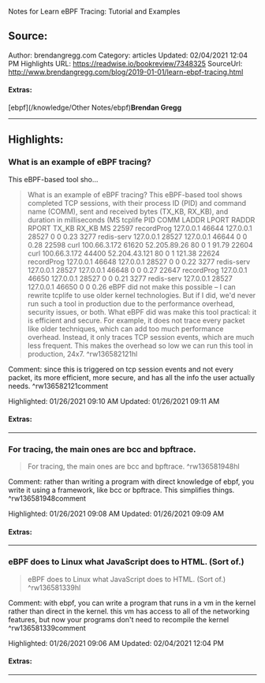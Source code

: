 Notes for Learn eBPF Tracing: Tutorial and Examples

## Source:
Author: brendangregg.com
Category: articles
Updated: 02/04/2021 12:04 PM
Highlights URL: https://readwise.io/bookreview/7348325
SourceUrl: http://www.brendangregg.com/blog/2019-01-01/learn-ebpf-tracing.html


#### Extras:
[ebpf](/knowledge/Other Notes/ebpf)**Brendan Gregg**



 
-----
 ## Highlights:

### What is an example of eBPF tracing?
This eBPF-based tool sho...
>What is an example of eBPF tracing?
This eBPF-based tool shows completed TCP sessions, with their process ID (PID) and command name (COMM), sent and received bytes (TX_KB, RX_KB), and duration in milliseconds (MS
>tcplife
PID   COMM       LADDR           LPORT RADDR           RPORT TX_KB RX_KB MS
22597 recordProg 127.0.0.1       46644 127.0.0.1       28527     0     0 0.23
3277  redis-serv 127.0.0.1       28527 127.0.0.1       46644     0     0 0.28
22598 curl       100.66.3.172    61620 52.205.89.26    80        0     1 91.79
22604 curl       100.66.3.172    44400 52.204.43.121   80        0     1 121.38
22624 recordProg 127.0.0.1       46648 127.0.0.1       28527     0     0 0.22
3277  redis-serv 127.0.0.1       28527 127.0.0.1       46648     0     0 0.27
22647 recordProg 127.0.0.1       46650 127.0.0.1       28527     0     0 0.21
3277  redis-serv 127.0.0.1       28527 127.0.0.1       46650     0     0 0.26
>eBPF did not make this possible – I can rewrite tcplife to use older kernel technologies. But if I did, we'd never run such a tool in production due to the performance overhead, security issues, or both. What eBPF did was make this tool practical: it is efficient and secure. For example, it does not trace every packet like older techniques, which can add too much performance overhead. Instead, it only traces TCP session events, which are much less frequent. This makes the overhead so low we can run this tool in production, 24x7. ^rw136582121hl

Comment: since this is triggered on tcp session events and not every packet, its more efficient, more secure, and has all the info the user actually needs. ^rw136582121comment

Highlighted: 01/26/2021 09:10 AM
Updated: 01/26/2021 09:11 AM


#### Extras:





------

### For tracing, the main ones are bcc and bpftrace.
>For tracing, the main ones are bcc and bpftrace. ^rw136581948hl

Comment: rather than writing a program with direct knowledge of ebpf, you write it using a framework, like bcc or bpftrace. This simplifies things. ^rw136581948comment

Highlighted: 01/26/2021 09:08 AM
Updated: 01/26/2021 09:09 AM


#### Extras:





------

### eBPF does to Linux what JavaScript does to HTML. (Sort of.)
>eBPF does to Linux what JavaScript does to HTML. (Sort of.) ^rw136581339hl

Comment: with ebpf, you can write a program that runs in a vm in the kernel rather than direct in the kernel. this vm has access to all of the networking features, but now your programs don't need to recompile the kernel ^rw136581339comment

Highlighted: 01/26/2021 09:06 AM
Updated: 02/04/2021 12:04 PM


#### Extras:





------

